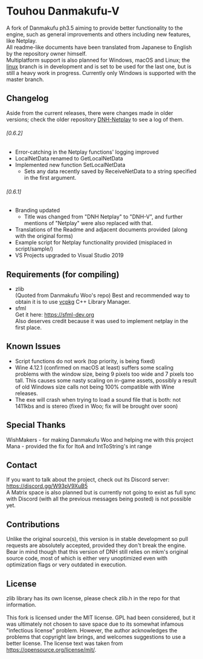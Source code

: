 # Touhou Danmakufu-V
A fork of Danmakufu ph3.5 aiming to provide better functionality to the engine, such as general improvements and others including new features, like Netplay.<br>
All readme-like documents have been translated from Japanese to English by the repository owner himself.<br>
Multiplatform support is also planned for Windows, macOS and Linux; the [linux](https://github.com/gmestanley/DNH-V/tree/linux/) branch is in development and is set to be used for the last one, but is still a heavy work in progress. Currently only Windows is supported with the master branch.

## Changelog
Aside from the current releases, there were changes made in older versions; check the older repository [DNH-Netplay](https://github.com/gmestanley/DNH-Netplay) to see a log of them.

###### [0.6.2]
 * Error-catching in the Netplay functions' logging improved
 * LocalNetData renamed to GetLocalNetData
 * Implemented new function SetLocalNetData
    - Sets any data recently saved by ReceiveNetData to a string specified in the first argument.

###### [0.6.1]
 * Branding updated
 	- Title was changed from "DNH Netplay" to "DNH-V", and further mentions of "Netplay" were also replaced with that.
 * Translations of the Readme and adjacent documents provided (along with the original forms)
 * Example script for Netplay functionality provided (misplaced in script/sample/)
 * VS Projects upgraded to Visual Studio 2019

## Requirements (for compiling)
 * zlib
</br>(Quoted from Danmakufu Woo's repo) Best and recommended way to obtain it is to use [vcpkg](https://github.com/Microsoft/vcpkg) C++ Library Manager.
 * sfml
</br>Get it here: https://sfml-dev.org
</br>Also deserves credit because it was used to implement netplay in the first place.

## Known Issues
 * Script functions do not work (top priority, is being fixed)
 * Wine 4.12.1 (confirmed on macOS at least) suffers some scaling problems with the window size, being 9 pixels too wide and 7 pixels too tall.  This causes some nasty scaling on in-game assets, possibly a result of old Windows size calls not being 100% compatible with Wine releases.
 * The exe will crash when trying to load a sound file that is both: not 1411kbs and is stereo (fixed in Woo; fix will be brought over soon)

## Special Thanks
WishMakers - for making Danmakufu Woo and helping me with this project<br>
Mana - provided the fix for ItoA and IntToString's int range

## Contact
If you want to talk about the project, check out its Discord server: https://discord.gg/W93pV9XuB5<br>
A Matrix space is also planned but is currently not going to exist as full sync with Discord (with all the previous messages being posted) is not possible yet.

## Contributions
Unlike the original source(s), this version is in stable development so pull requests are absolutely accepted, provided they don't break the engine. Bear in mind though that this version of DNH still relies on mkm's original source code, most of which is either very unoptimized even with optimization flags or very outdated in execution.

## License
zlib library has its own license, please check zlib.h in the repo for that information.</br></br>
This fork is licensed under the MIT license. GPL had been considered, but it was ultimately not chosen to save space due to its somewhat infamous "infectious license" problem. However, the author acknowledges the problems that copyright law brings, and welcomes suggestions to use a better license.
The license text was taken from https://opensource.org/license/mit/.

